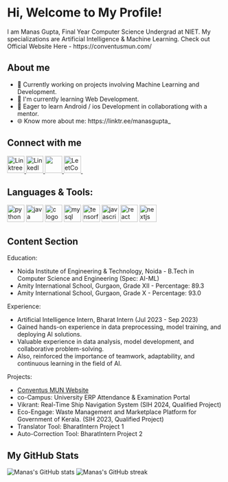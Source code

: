 <div class="bg-primary text-white p-4 rounded shadow mb-4">
  <h1 class="text-3xl font-bold">Hi, Welcome to My Profile! </h1>
  <p>I am Manas Gupta, Final Year Computer Science Undergrad at NIET. My specializations are Artificial Intelligence & Machine Learning. Check out Official Website Here - https://conventusmun.com/</p>
</div>

<div class="mb-4">
  <h2 class="text-2xl font-bold mb-2">About me</h2>
  <ul class="space-y-2">
    <li>🔭 Currently working on projects involving Machine Learning and Development.</li>
    <li>🌱 I'm currently learning Web Development.</li>
    <li>🎯 Eager to learn Android / ios Development in collaborationg with a mentor.</li>
    <li>🌐 Know more about me: https://linktr.ee/manasgupta_ </li>
  </ul>
</div>

<div class="mb-4">
  <h2 class="text-2xl font-bold mb-2">Connect with me</h2>
  <div class="flex items-center space-x-4">
    <a href="https://linktr.ee/your_username" target="_blank">
      <img src="https://img.icons8.com/?size=100&id=GfTOMrwiax2M&format=png&color=000000" alt="Linktree logo" width="40" />
    </a>
    <a href="https://www.linkedin.com/in/your_username/" target="_blank">
      <img src="https://img.icons8.com/?size=100&id=MR3dZdlA53te&format=png&color=000000" alt="LinkedIn logo" width="40" />
    </a>
    <a href="https://medium.com/@your_username" target="_blank">
      <img src="https://img.icons8.com/?size=100&id=InFPHXxpBdjV&format=png&color=000000" width="40" />
    </a>
    <a href="https://leetcode.com/your_username/" target="_blank">
      <img src="https://img.icons8.com/?size=100&id=9L16NypUzu38&format=png&color=000000" alt="LeetCode logo" width="40" />
    </a>
  </div>
</div>

<div class="mb-4">
  <h2 class="text-2xl font-bold mb-2">Languages & Tools:</h2>
  <div class="flex items-center space-x-4">
    <img src="https://cdn.jsdelivr.net/gh/devicons/devicon/icons/python/python-original.svg" height="40" alt="python logo" />
    <img src="https://cdn.jsdelivr.net/gh/devicons/devicon/icons/java/java-original.svg" height="40" alt="java logo" />
    <img src="https://cdn.jsdelivr.net/gh/devicons/devicon/icons/c/c-original.svg" height="40" alt="c logo" />
    <img src="https://cdn.jsdelivr.net/gh/devicons/devicon/icons/mysql/mysql-original.svg" height="40" alt="mysql logo" />
    <img src="https://cdn.jsdelivr.net/gh/devicons/devicon/icons/tensorflow/tensorflow-original.svg" height="40" alt="tensorflow logo" />
    <img src="https://cdn.jsdelivr.net/gh/devicons/devicon/icons/javascript/javascript-original.svg" height="40" alt="javascript logo" />
    <img src="https://cdn.jsdelivr.net/gh/devicons/devicon/icons/react/react-original.svg" height="40" alt="react logo" />
    <img src="https://cdn.jsdelivr.net/gh/devicons/devicon/icons/nextjs/nextjs-original.svg" height="40" alt="nextjs logo" />
  </div>
</div>

<div class="mb-4">
  <h2 class="text-2xl font-bold mb-2">Content Section</h2>
  <div class="space-y-4">
    <p class="font-bold">Education:</p>
    <ul class="list-disc pl-5">
      <li>Noida Institute of Engineering & Technology, Noida - B.Tech in Computer Science and Engineering (Spec: AI-ML)</li>
      <li>Amity International School, Gurgaon, Grade XII - Percentage: 89.3</li>
      <li>Amity International School, Gurgaon, Grade X - Percentage: 93.0</li>
    </ul>
    
  <p class="font-bold">Experience:</p>
    <ul class="list-disc pl-5">
      <li>Artificial Intelligence Intern, Bharat Intern (Jul 2023 - Sep 2023)</li>
      <li>Gained hands-on experience in data preprocessing, model training, and deploying AI solutions.</li>
      <li>Valuable experience in data analysis, model development, and collaborative problem-solving.</li>
      <li>Also, reinforced the importance of teamwork, adaptability, and continuous learning in the field of AI.</li>
    </ul>

  <p class="font-bold">Projects:</p>
    <ul class="list-disc pl-5">
      <li><a href="https://conventusmun.com/" class="text-blue-500">Conventus MUN Website</a></li>
      <li>co-Campus: University ERP Attendance & Examination Portal</li>
      <li>Vikrant: Real-Time Ship Navigation System (SIH 2024, Qualified Project)</li>
      <li>Eco-Engage: Waste Management and Marketplace Platform for Government of Kerala. (SIH 2023, Qualified Project)</li>
      <li>Translator Tool: BharatIntern Project 1</li>
      <li>Auto-Correction Tool: BharatIntern Project 2</li>
    </ul>
  </div>
</div>

<div class="bg-primary text-white p-4 rounded shadow hover:shadow-lg">
  <h2 class="text-2xl font-bold mb-2">My GitHub Stats</h2>
  <div class="flex items-center justify-between">
    <img src="https://github-readme-stats.vercel.app/api?username=14ManasGupta&show_icons=true&theme=radical" alt="Manas's GitHub stats" />
    <img src="https://github-readme-streak-stats.herokuapp.com/?user=14ManasGupta&theme=radical" alt="Manas's GitHub streak" />
  </div>
</div>
